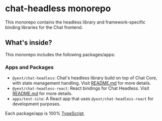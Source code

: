 # chat-headless monorepo

This monorepo contains the headless library and framework-specific binding libraries for the Chat frontend.

## What's inside?

This monorepo includes the following packages/apps:

### Apps and Packages

- `@yext/chat-headless`: Chat's headless library build on top of Chat Core, with state management handling. Visit [README.md](./packages/chat-headless/README.md) for more details.
- `@yext/chat-headless-react`: React bindings for Chat Headless. Visit [README.md](./packages/chat-headless-react/README.md) for more details.
- `apps/test-site`: A React app that uses `@yext/chat-headless-react` for development purposes.

Each package/app is 100% [TypeScript](https://www.typescriptlang.org/).
